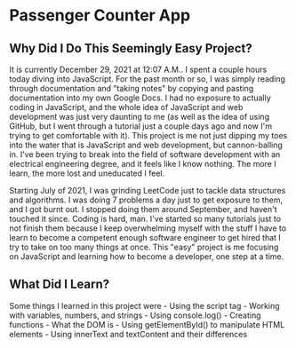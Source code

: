 # Passenger Counter App

## Why Did I Do This Seemingly Easy Project? 
It is currently December 29, 2021 at 12:07 A.M.. I spent a couple hours today diving into JavaScript. For the past month or so, I was simply reading through documentation and "taking notes" by copying and pasting documentation into my own Google Docs. I had no exposure to actually coding in JavaScript, and the whole idea of JavaScript and web development was just very daunting to me (as well as the idea of using GitHub, but I went through a tutorial just a couple days ago and now I'm trying to get comfortable with it). This project is me not just dipping my toes into the water that is JavaScript and web development, but cannon-balling in. I've been trying to break into the field of software development with an electrical engineering degree, and it feels like I know nothing. The more I learn, the more lost and uneducated I feel. 

Starting July of 2021, I was grinding LeetCode just to tackle data structures and algorithms. I was doing 7 problems a day just to get exposure to them, and I got burnt out. I stopped doing them around September, and haven't touched it since. Coding is hard, man. I've started so many tutorials just to not finish them because I keep overwhelming myself with the stuff I have to learn to become a competent enough software engineer to get hired that I try to take on too many things at once. This "easy" project is me focusing on JavaScript and learning how to become a developer, one step at a time.  

## What Did I Learn?
Some things I learned in this project were 
    - Using the script tag
    - Working with variables, numbers, and strings
    - Using console.log() 
    - Creating functions
    - What the DOM is
    - Using getElementById() to manipulate HTML elements
    - Using innerText and textContent and their differences